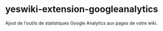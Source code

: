 # yeswiki-extension-googleanalytics
Ajout de l'outils de statistiques Google Analytics aux pages de votre wiki.
